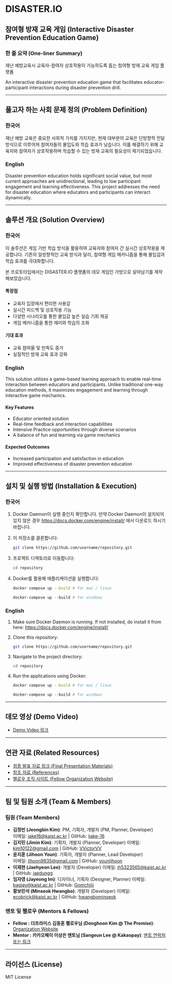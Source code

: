 # DISASTER.IO
## 참여형 방재 교육 게임 (Interactive Disaster Prevention Education Game)

### 한 줄 요약 (One-liner Summary)
재난 예방교육시 교육자-참여자 상호작용이 가능하도록 돕는 참여형 방재 교육 게임 플랫폼

An interactive disaster prevention education game that facilitates educator-participant interactions during disaster prevention drill.

---

## 풀고자 하는 사회 문제 정의 (Problem Definition)
### 한국어
재난 예방 교육은 중요한 사회적 가치를 가지지만, 현재 대부분의 교육은 단방향적 전달 방식으로 이루어져 참여자들의 몰입도와 학습 효과가 낮습니다. 이를 해결하기 위해 교육자와 참여자가 상호작용하며 학습할 수 있는 방재 교육의 필요성이 제기되었습니다.

### English
Disaster prevention education holds significant social value, but most current approaches are unidirectional, leading to low participant engagement and learning effectiveness. This project addresses the need for disaster education where educators and participants can interact dynamically.

---

## 솔루션 개요 (Solution Overview)
### 한국어
이 솔루션은 게임 기반 학습 방식을 활용하여 교육자와 참여자 간 실시간 상호작용을 제공합니다. 기존의 일방향적인 교육 방식과 달리, 참여형 게임 메커니즘을 통해 몰입감과 학습 효과를 극대화합니다.

본 프로토타입에서는 DISASTER.IO 플랫폼의 데모 게임인 가방으로 살아남기를 제작해보았습니다.

#### 특장점
- 교육자 입장에서 편리한 사용감
- 실시간 피드백 및 상호작용 기능
- 다양한 시나리오를 통한 몰입감 높은 실습 기회 제공
- 게임 메커니즘을 통한 재미와 학습의 조화

#### 기대 효과
- 교육 참여율 및 만족도 증가
- 실질적인 방재 교육 효과 강화

### English
This solution utilizes a game-based learning approach to enable real-time interaction between educators and participants. Unlike traditional one-way education methods, it maximizes engagement and learning through interactive game mechanics.

#### Key Features
- Educator oriented solution
- Real-time feedback and interaction capabilities
- Intensive Practice opportunities through diverse scenarios
- A balance of fun and learning via game mechanics

#### Expected Outcomes
- Increased participation and satisfaction in education
- Improved effectiveness of disaster prevention education

---

## 설치 및 실행 방법 (Installation & Execution)

### 한국어
1. Docker Daemon이 실행 중인지 확인합니다. 만약 Docker Daemon이 설치되어있지 않은 경우 https://docs.docker.com/engine/install/ 에서 다운로드 하시기 바랍니다.

2. 이 저장소를 클론합니다:
   ```bash
   git clone https://github.com/username/repository.git
   ```
3. 프로젝트 디렉토리로 이동합니다:
   ```bash
   cd repository
   ```
4. Docker를 활용해 애플리케이션을 실행합니다:
   ```bash
   docker compose up --build # for mac / linux
   ```
   ```powershell
   docker-compose up --build # for windows
   ```


### English
1. Make sure Docker Daemon is running. If not installed, do install it from here: https://docs.docker.com/engine/install/

2. Clone this repository:
   ```bash
   git clone https://github.com/username/repository.git
   ```
3. Navigate to the project directory:
   ```bash
   cd repository
   ```
4. Run the applications using Docker:
   ```bash
   docker compose up --build # for mac / linux
   ```
   ```powershell
   docker-compose up --build # for windows
   ```


---

## 데모 영상 (Demo Video)
- [Demo Video 링크](#)  

---

## 연관 자료 (Related Resources)
- [최종 발표 자료 링크 (Final Presentation Materials)](#)
- [참조 자료 (References)](#)
- [펠로우 조직 사이트 (Fellow Organization Website)](#)

---

## 팀 및 팀원 소개 (Team & Members)

### 팀원 (Team Members)
- **김정빈 (Jeongbin Kim)**: PM, 기획자, 개발자 (PM, Planner, Developer)  
  이메일: jake16@kaist.ac.kr | GitHub: [ijake-16](https://github.com/ijake-16)
- **김지민 (Jimin Kim)**: 기획자, 개발자 (Planner, Developer) 
  이메일: kjm10122@gmail.com | GitHub: [VVictorVV](https://github.com/VVictorVV)
- **윤지훈 (Jihoon Youn)**: 기획자, 개발자 (Planner, Lead Developer)  
  이메일: jihoon9835@gmail.com | GitHub: [younjihoon](https://github.com/younjihoon)
- **이재현 (Jaehyeon Lee)**: 개발자 (Developer)
  이메일: jh5323565@kaist.ac.kr | GitHub: [jaedungg](https://github.com/jaedungg)
- **임자영 (Jayeong Im)**: 디자이너, 기획자 (Designer, Planner)
  이메일: bagjay@kaist.ac.kr | GitHub: [Gomchiiii](https://github.com/Gomchiiii)
- **황보민석 (Minseok Hwangbo)**: 개발자 (Developer)
  이메일: ecobrick@kaist.ac.kr | GitHub: [hwangbominseok](https://github.com/hwangbominseok)

### 멘토 및 펠로우 (Mentors & Fellows)
- **Fellow : 더프라미스 김동훈 펠로우님 (Donghoon Kim @ The Promise)**: [Organization Website](#)
- **Mentor : 카카오페이 이상은 멘토님 (Sangeun Lee @ Kakaopay)**: [멘토 연락처 또는 링크](#)

---

## 라이선스 (License)
MIT License  
